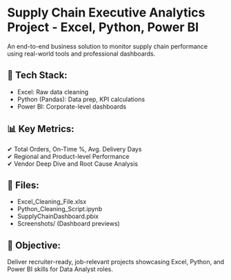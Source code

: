 # Supply Chain Executive Analytics Project - Excel, Python, Power BI

An end-to-end business solution to monitor supply chain performance using real-world tools and professional dashboards.

## 🔧 Tech Stack:
- Excel: Raw data cleaning  
- Python (Pandas): Data prep, KPI calculations  
- Power BI: Corporate-level dashboards  

## 📊 Key Metrics:
✔ Total Orders, On-Time %, Avg. Delivery Days  
✔ Regional and Product-level Performance  
✔ Vendor Deep Dive and Root Cause Analysis  

## 📂 Files:
- Excel_Cleaning_File.xlsx  
- Python_Cleaning_Script.ipynb  
- SupplyChainDashboard.pbix  
- Screenshots/ (Dashboard previews)  

## 🎯 Objective:
Deliver recruiter-ready, job-relevant projects showcasing Excel, Python, and Power BI skills for Data Analyst roles.

